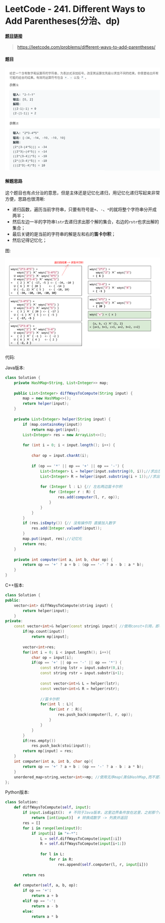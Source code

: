 # LeetCode - 241. Different Ways to Add Parentheses(分治、dp)

#### [题目链接](https://leetcode.com/problems/different-ways-to-add-parentheses/)

> https://leetcode.com/problems/different-ways-to-add-parentheses/

#### 题目
![在这里插入图片描述](images/241_t.png)
#### 解题思路

这个题目也有点分治的意思，但是主体还是记忆化递归，用记忆化递归写起来非常方便，思路也很清晰: 

* 递归函数，遍历当前字符串，只要有符号是`+`、`-`、`*`的就将整个字符串分开成两半；
* 然后左边一半的字符串`lstr`去递归求出那个解的集合，右边的`rstr`也求出解的集合；
* 最后关键的是当前的字符串的解是左和右的**笛卡尔积**；
* 然后记得记忆化；

图:

![在这里插入图片描述](images/241_s.png)

代码: 

Java版本: 

```java
class Solution {
    private HashMap<String, List<Integer>> map;

    public List<Integer> diffWaysToCompute(String input) {
        map = new HashMap<>();
        return helper(input);
    }

    private List<Integer> helper(String input) {
        if (map.containsKey(input))
            return map.get(input);
        List<Integer> res = new ArrayList<>();

        for (int i = 0; i < input.length(); i++) {

            char op = input.charAt(i);

            if (op == '*' || op == '+' || op == '-') {
                List<Integer> L = helper(input.substring(0, i));//求出左边
                List<Integer> R = helper(input.substring(i + 1));//求出右边

                for (Integer l : L) {// 左右两边笛卡尔积
                    for (Integer r : R) {
                        res.add(computer(l, r, op));
                    }
                }
            }
        }
        if (res.isEmpty()) {// 没有操作符 直接加入数字
            res.add(Integer.valueOf(input));
        }
        map.put(input, res);//记忆化
        return res;
    }

    private int computer(int a, int b, char op) {
        return op == '+' ? a + b : (op == '-' ? a - b : a * b);
    }
}
```
C++版本: 

```cpp
class Solution {
public:
    vector<int> diffWaysToCompute(string input) {
        return helper(input);
    }
private:
    const vector<int>& helper(const string& input){ //使用const+引用，即可防止随意修改，又不必建立拷贝
        if(mp.count(input))
            return mp[input];

        vector<int>res;
        for(int i = 0; i < input.length(); i++){ 
            char op = input[i];
            if(op == '+' || op == '-' || op == '*') {
                const string lstr = input.substr(0,i);
                const string rstr = input.substr(i+1);

                const vector<int>& L = helper(lstr);
                const vector<int>& R = helper(rstr);

                //笛卡尔积
                for(int l : L){ 
                    for(int r : R){ 
                        res.push_back(computer(l, r, op));
                    }
                }
            }
        }
        if(res.empty())
            res.push_back(stoi(input));
        return mp[input] = res;
    }
    int computer(int a, int b, char op){ 
        return op == '+' ? a + b : (op == '-' ? a - b : a * b);
    }
    unordered_map<string,vector<int>>mp; //使用无序map(类似HashMap,而不是TreeMap)
};
```

Python版本: 

```python
class Solution:
    def diffWaysToCompute(self, input):
        if input.isdigit():  # 不同于Java版本，这里边界条件放在这里，之前那个是res.isEmpty()就加入数字
            return [int(input)]  # 转换成数字 -> 列表并返回
        res = []
        for i in range(len(input)):
            if input[i] in "+-*":
                L = self.diffWaysToCompute(input[:i])
                R = self.diffWaysToCompute(input[i+1:])

                for l in L:
                    for r in R:
                        res.append(self.computer(l, r, input[i]))

        return res

    def computer(self, a, b, op):
        if op == '+':
            return a + b
        elif op == '-':
            return a - b
        else:
            return a * b
```

